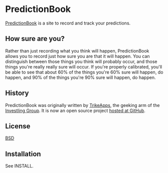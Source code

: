 PredictionBook
==============

[PredictionBook](http://predictionbook.com/) is a site to record and
track your predictions.

## How sure are you?

Rather than just recording what you think will happen, PredictionBook
allows you to record just how sure you are that it will happen. You can
distinguish between those things you think will probably occur, and
those things you're really really sure will occur. If you're properly
calibrated, you'll be able to see that about 60% of the things you're
60% sure will happen, do happen, and 90% of the things you're 90% sure
will happen, do happen.

## History

PredictionBook was originally written by
[TrikeApps](http://trikeapps.com/), the geeking arm of the [Investling
Group](http://investling.com/). It is now an open source project [hosted
at GitHub](https://github.com/tricycle/predictionbook).

## License

[BSD](http://creativecommons.org/licenses/BSD/)

## Installation

See INSTALL.